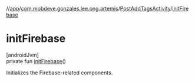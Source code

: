 //[app](../../../index.md)/[com.mobdeve.gonzales.lee.ong.artemis](../index.md)/[PostAddTagsActivity](index.md)/[initFirebase](init-firebase.md)

# initFirebase

[androidJvm]\
private fun [initFirebase](init-firebase.md)()

Initializes the Firebase-related components.
